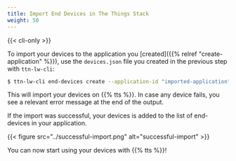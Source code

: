 ```yaml
---
title: Import End Devices in The Things Stack
weight: 50
---
```


{{< cli-only >}}

To import your devices to the application you [created]({{% relref "create-application" %}}), use the `devices.json` file you created in the previous step with `ttn-lw-cli`:

```bash
$ ttn-lw-cli end-devices create --application-id "imported-application" < devices.json
```

This will import your devices on {{% tts %}}. In case any device fails, you see a relevant error message at the end of the output.

If the import was successful, your devices is added to the list of end-devices in your application.

{{< figure src="../successful-import.png" alt="successful-import" >}}

You can now start using your devices with {{% tts %}}!

